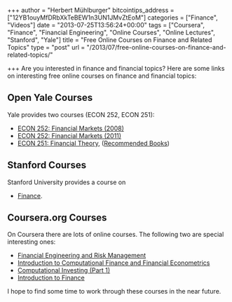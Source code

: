 +++
author = "Herbert Mühlburger"
bitcointips_address = ["12YB1ouyMfDRbXkTeBEW1n3UN1JMvZtEoM"]
categories = ["Finance", "Videos"]
date = "2013-07-25T13:56:24+00:00"
tags = ["Coursera", "Finance", "Financial Engineering", "Online Courses", "Online Lectures", "Stanford", "Yale"]
title = "Free Online Courses on Finance and Related Topics"
type = "post"
url = "/2013/07/free-online-courses-on-finance-and-related-topics/"

+++
Are you interested in finance and financial topics? Here are some links on interesting free online courses on finance and financial topics:

## Open Yale Courses

Yale provides two courses (ECON 252, ECON 251):

  * <a title="http://oyc.yale.edu/economics/econ-252-08" href="http://oyc.yale.edu/economics/econ-252-08" target="_blank" rel="nofollow">ECON 252: Financial Markets (2008)</a>
  * <a title="http://oyc.yale.edu/economics/econ-252-11" href="http://oyc.yale.edu/economics/econ-252-11" target="_blank" rel="nofollow">ECON 252: Financial Markets (2011)</a>
  * <a title="http://oyc.yale.edu/economics/econ-251" href="http://oyc.yale.edu/economics/econ-251" target="_blank" rel="nofollow">ECON 251: Financial Theory</a>, (<a title="http://yalepress.yale.edu/yupbooks/onlinecatalog.asp?catalog=6795433&discount=Y&allsections=Y" href="http://yalepress.yale.edu/yupbooks/onlinecatalog.asp?catalog=6795433&discount=Y&allsections=Y" target="_blank" rel="nofollow">Recommended Books</a>)

## Stanford Courses

Stanford University provides a course on

  * <a title="https://venture-lab.stanford.edu/finance13/index" href="https://venture-lab.stanford.edu/finance13/index" target="_blank" rel="nofollow">Finance</a>.

## Coursera.org Courses

On Coursera there are lots of online courses. The following two are special interesting ones:

  * <a title="https://class.coursera.org/fe-001/lecture/index" href="https://class.coursera.org/fe-001/lecture/index" target="_blank" rel="nofollow">Financial Engineering and Risk Management</a>
  * <a title="https://class.coursera.org/compfinance-003/lecture/index" href="https://class.coursera.org/compfinance-003/lecture/index" target="_blank" rel="nofollow">Introduction to Computational Finance and Financial Econometrics</a>
  * <a title="Computational Investing (Part 1)" href="https://www.coursera.org/course/compinvesting1" target="_blank">Computational Investing (Part 1)</a>
  * <a title="Computational Investing (Part 1)" href="https://www.coursera.org/course/compinvesting1" target="_blank">Introduction to Finance</a>

I hope to find some time to work through these courses in the near future.